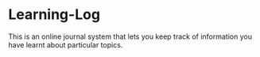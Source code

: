 # Learning-Log
This is an online journal system that lets you keep track of information you have learnt about particular topics.
